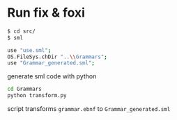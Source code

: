 # Run fix & foxi
```sh
$ cd src/
$ sml

use "use.sml";
OS.FileSys.chDir "..\\Grammars";
use "Grammar_generated.sml";
```

generate sml code with python

```sh
cd Grammars
python transform.py
```

script transforms `grammar.ebnf` to `Grammar_generated.sml`